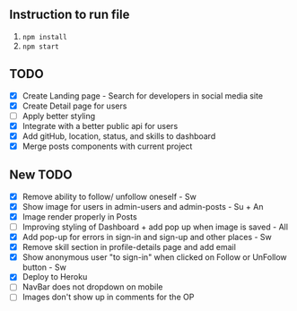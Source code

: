 
## Instruction to run file
1. `npm install`
2. `npm start`

## TODO
- [x] Create Landing page - Search for developers in social media site
- [x] Create Detail page for users
- [ ] Apply better styling
- [x] Integrate with a better public api for users
- [x] Add gitHub, location, status, and skills to dashboard 
- [x] Merge posts components with current project

## New TODO

- [x] Remove ability to follow/ unfollow oneself - Sw
- [x] Show image for users in admin-users and  admin-posts - Su + An
- [x] Image render properly in Posts
- [ ] Improving styling of Dashboard + add pop up when image is saved - All
- [x] Add pop-up for errors in sign-in and sign-up and other places - Sw
- [x] Remove skill section in profile-details page and add email
- [x] Show anonymous user "to sign-in" when clicked on Follow or UnFollow button - Sw
- [x] Deploy to Heroku   
- [ ] NavBar does not dropdown on mobile
- [ ] Images don't show up in comments for the OP 
